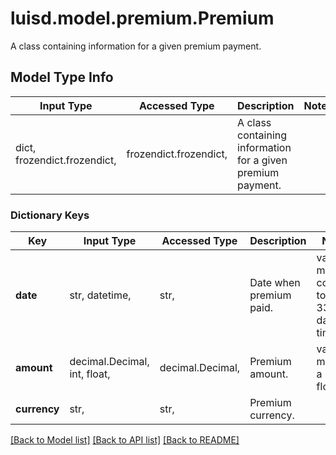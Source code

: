# luisd.model.premium.Premium

A class containing information for a given premium payment.

## Model Type Info
Input Type | Accessed Type | Description | Notes
------------ | ------------- | ------------- | -------------
dict, frozendict.frozendict,  | frozendict.frozendict,  | A class containing information for a given premium payment. | 

### Dictionary Keys
Key | Input Type | Accessed Type | Description | Notes
------------ | ------------- | ------------- | ------------- | -------------
**date** | str, datetime,  | str,  | Date when premium paid. | value must conform to RFC-3339 date-time
**amount** | decimal.Decimal, int, float,  | decimal.Decimal,  | Premium amount. | value must be a 64 bit float
**currency** | str,  | str,  | Premium currency. | 

[[Back to Model list]](../../README.md#documentation-for-models) [[Back to API list]](../../README.md#documentation-for-api-endpoints) [[Back to README]](../../README.md)

